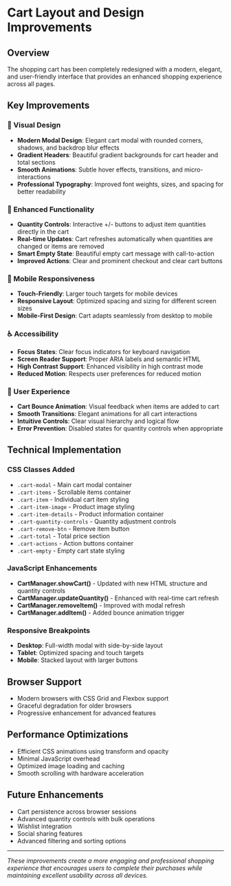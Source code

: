 # Cart Layout and Design Improvements

## Overview
The shopping cart has been completely redesigned with a modern, elegant, and user-friendly interface that provides an enhanced shopping experience across all pages.

## Key Improvements

### 🎨 Visual Design
- **Modern Modal Design**: Elegant cart modal with rounded corners, shadows, and backdrop blur effects
- **Gradient Headers**: Beautiful gradient backgrounds for cart header and total sections
- **Smooth Animations**: Subtle hover effects, transitions, and micro-interactions
- **Professional Typography**: Improved font weights, sizes, and spacing for better readability

### 🛒 Enhanced Functionality
- **Quantity Controls**: Interactive +/- buttons to adjust item quantities directly in the cart
- **Real-time Updates**: Cart refreshes automatically when quantities are changed or items are removed
- **Smart Empty State**: Beautiful empty cart message with call-to-action
- **Improved Actions**: Clear and prominent checkout and clear cart buttons

### 📱 Mobile Responsiveness
- **Touch-Friendly**: Larger touch targets for mobile devices
- **Responsive Layout**: Optimized spacing and sizing for different screen sizes
- **Mobile-First Design**: Cart adapts seamlessly from desktop to mobile

### ♿ Accessibility
- **Focus States**: Clear focus indicators for keyboard navigation
- **Screen Reader Support**: Proper ARIA labels and semantic HTML
- **High Contrast Support**: Enhanced visibility in high contrast mode
- **Reduced Motion**: Respects user preferences for reduced motion

### 🎯 User Experience
- **Cart Bounce Animation**: Visual feedback when items are added to cart
- **Smooth Transitions**: Elegant animations for all cart interactions
- **Intuitive Controls**: Clear visual hierarchy and logical flow
- **Error Prevention**: Disabled states for quantity controls when appropriate

## Technical Implementation

### CSS Classes Added
- `.cart-modal` - Main cart modal container
- `.cart-items` - Scrollable items container
- `.cart-item` - Individual cart item styling
- `.cart-item-image` - Product image styling
- `.cart-item-details` - Product information container
- `.cart-quantity-controls` - Quantity adjustment controls
- `.cart-remove-btn` - Remove item button
- `.cart-total` - Total price section
- `.cart-actions` - Action buttons container
- `.cart-empty` - Empty cart state styling

### JavaScript Enhancements
- **CartManager.showCart()** - Updated with new HTML structure and quantity controls
- **CartManager.updateQuantity()** - Enhanced with real-time cart refresh
- **CartManager.removeItem()** - Improved with modal refresh
- **CartManager.addItem()** - Added bounce animation trigger

### Responsive Breakpoints
- **Desktop**: Full-width modal with side-by-side layout
- **Tablet**: Optimized spacing and touch targets
- **Mobile**: Stacked layout with larger buttons

## Browser Support
- Modern browsers with CSS Grid and Flexbox support
- Graceful degradation for older browsers
- Progressive enhancement for advanced features

## Performance Optimizations
- Efficient CSS animations using transform and opacity
- Minimal JavaScript overhead
- Optimized image loading and caching
- Smooth scrolling with hardware acceleration

## Future Enhancements
- Cart persistence across browser sessions
- Advanced quantity controls with bulk operations
- Wishlist integration
- Social sharing features
- Advanced filtering and sorting options

---

*These improvements create a more engaging and professional shopping experience that encourages users to complete their purchases while maintaining excellent usability across all devices.* 